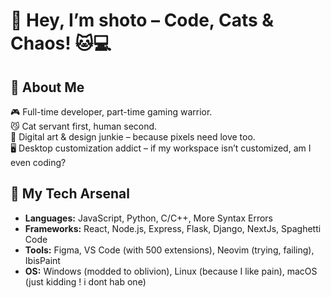 # 👾 Hey, I’m shoto – Code, Cats & Chaos! 🐱💻  

## 🚀 About Me  
🎮 Full-time developer, part-time gaming warrior.  
😼 Cat servant first, human second.  
🎨 Digital art & design junkie – because pixels need love too.  
🖥️ Desktop customization addict – if my workspace isn’t customized, am I even coding?  


 ## 🔧 My Tech Arsenal  
- **Languages:** JavaScript, Python, C/C++, More Syntax Errors  
- **Frameworks:** React, Node.js, Express, Flask, Django, NextJs,  Spaghetti Code  
- **Tools:** Figma, VS Code (with 500 extensions), Neovim (trying, failing), IbisPaint  
- **OS:** Windows (modded to oblivion), Linux (because I like pain), macOS (just kidding ! i dont hab one)  

